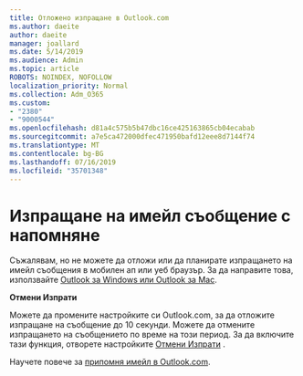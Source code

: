 ```yaml
---
title: Отложено изпращане в Outlook.com
ms.author: daeite
author: daeite
manager: joallard
ms.date: 5/14/2019
ms.audience: Admin
ms.topic: article
ROBOTS: NOINDEX, NOFOLLOW
localization_priority: Normal
ms.collection: Adm_O365
ms.custom:
- "2380"
- "9000544"
ms.openlocfilehash: d81a4c575b5b47dbc16ce425163865cb04ecabab
ms.sourcegitcommit: a7e5ca472000dfec471950bafd12eee8d7144f74
ms.translationtype: MT
ms.contentlocale: bg-BG
ms.lasthandoff: 07/16/2019
ms.locfileid: "35701348"
---
```

# <a name="delay-or-schedule-sending-email-messages"></a>Изпращане на имейл съобщение с напомняне

Съжалявам, но не можете да отложи или да планирате изпращането на имейл съобщения в мобилен ап или уеб браузър. За да направите това, използвайте [Outlook за Windows или Outlook за Mac](https://products.office.com/outlook/email-and-calendar-software-microsoft-outlook).

**Отмени Изпрати**

Можете да промените настройките си Outlook.com, за да отложите изпращане на съобщение до 10 секунди. Можете да отмените изпращането на съобщението по време на този период. За да включите тази функция, отворете настройките [Отмени Изпрати](https://outlook.live.com/mail/options/mail/messageContent/undoSend) .

Научете повече за [припомня имейл в Outlook.com](https://support.office.com/article/c069ddde-5282-4085-8f4c-d7b133324f8a?wt.mc_id=Office_Outlook_com_Alchemy).